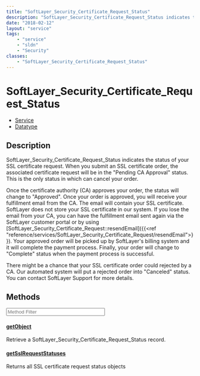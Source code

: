 ```yaml
---
title: "SoftLayer_Security_Certificate_Request_Status"
description: "SoftLayer_Security_Certificate_Request_Status indicates the status of your SSL certificate request. When you submit an S... "
date: "2018-02-12"
layout: "service"
tags:
    - "service"
    - "sldn"
    - "Security"
classes:
    - "SoftLayer_Security_Certificate_Request_Status"
---
```

# SoftLayer_Security_Certificate_Request_Status
<div id='service-datatype'>
    <ul id='sldn-reference-tabs'>
    <li id='service'> <a href='/reference/services/SoftLayer_Security_Certificate_Request_Status' >Service</a></li>    <li id='datatype'> <a href='/reference/datatypes/SoftLayer_Security_Certificate_Request_Status' >Datatype</a></li>
    </ul>
</div>

## Description


SoftLayer_Security_Certificate_Request_Status indicates the status of your SSL certificate request. When you submit an SSL certificate order, the associated certificate request will be in the "Pending CA Approval" status. This is the only status in which can cancel your order. 

Once the certificate authority (CA) approves your order, the status will change to "Approved". Once your order is approved, you will receive your fulfillment email from the CA. The email will contain your SSL certificate. SoftLayer does not store your SSL certificate in our system. If you lose the email from your CA, you can have the fulfillment email sent again via the SoftLayer customer portal or by using [SoftLayer_Security_Certificate_Request::resendEmail]({{<ref "reference/services/SoftLayer_Security_Certificate_Request/resendEmail">}}). Your approved order will be picked up by SoftLayer's billing system and it will complete the payment process. Finally, your order will change to "Complete" status when the payment process is successful. 

There might be a chance that your SSL certificate order could rejected by a CA. Our automated system will put a rejected order into "Canceled" status. You can contact SoftLayer Support for more details. 



        
<div id="properties" class="content service-content">

## Methods

<div class="view-filters">
    <div class="clearfix">
        <div class="search-input-box">
            <input placeholder="Method Filter" onkeyup="titleSearch(inputId='edit-combine', divId='method-div', elementClass='method-row')" 
                type="text" id="edit-combine" value="" size="30" maxlength="128" class="form-text">
        </div>
    </div>
</div>

<div id="method-div">

<div class="method-row">

#### [getObject](/reference/services/SoftLayer_Security_Certificate_Request_Status/getObject)
Retrieve a SoftLayer_Security_Certificate_Request_Status record.

</div>

<div class="method-row">

#### [getSslRequestStatuses](/reference/services/SoftLayer_Security_Certificate_Request_Status/getSslRequestStatuses)
Returns all SSL certificate request status objects

</div>
</div>

</div>

